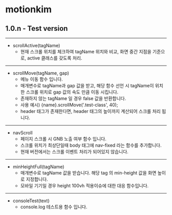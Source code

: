 # motionkim

## 1.0.n - Test version

---

- scrollActive(tagName)
  - 현재 스크롤 위치를 체크하여 tagName 위치와 비교, 화면 중간 지점을 기준으로, active 클래스를 갖도록 처리.

---

- scrollMove(tagName, gap)
  - 메뉴 이동 함수 입니다.
  - 매개변수로 tagName과 gap 값을 받고, 해당 함수 선언 시 tagName이 위치한 스크롤 위치로 gap 값의 속도 만큼 이동 시킵니다.
  - 존재하지 않는 tagName 일 경우 false 값을 반환합니다.
  - 사용 예시) {name}.scrollMove('.test-class', 40);
  - header 태그가 존재한다면, header 태그의 높이까지 계산되어 스크롤 처리 됩니다.

---

- navScroll
  - 페이지 스크롤 시 GNB 노출 여부 함수 입니다.
  - 스크롤 위치가 최상단일때 body 태그에 nav-fixed 라는 함수를 추가합니다.
  - 현재 버전에서는 스크롤 이벤트 처리가 되어있지 않습니다.

---

- minHeightFull(tagName)
  - 매개변수로 tagName 값을 받습니다. 해당 tag 의 min-height 값을 화면 높이로 지정합니다.
  - 모바일 기기일 경우 height 100vh 적용이슈에 대한 대응 함수입니다.

---

- consoleTest(text)
  - console.log 테스트용 함수 입니다.
	